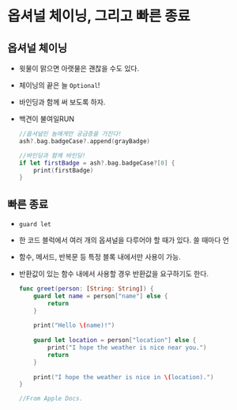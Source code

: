 # 옵셔널 체이닝, 그리고 빠른 종료

## 옵셔널 체이닝 
- 윗물이 맑으면 아랫물은 괜찮을 수도 있다.
- 체이닝의 끝은 늘 `Optional`!
- 바인딩과 함께 써 보도록 하자.
- 백견이 불여일RUN

	```swift
	//옵셔널인 놈에게만 궁금증을 가진다!
	ash?.bag.badgeCase?.append(grayBadge)
	
	//바인딩과 함께 바인딩!
	if let firstBadge = ash?.bag.badgeCase?[0] {
	    print(firstBadge)
	}
	```
	
## 빠른 종료
- `guard let`
- 한 코드 블럭에서 여러 개의 옵셔널을 다루어야 할 때가 있다. 쓸 때마다 언
- 함수, 메서드, 반복문 등 특정 블록 내에서만 사용이 가능.
- 반환값이 있는 함수 내에서 사용할 경우 반환값을 요구하기도 한다.

	```swift
	func greet(person: [String: String]) {
	    guard let name = person["name"] else {
	        return
	    }
	    
	    print("Hello \(name)!")
	    
	    guard let location = person["location"] else {
	        print("I hope the weather is nice near you.")
	        return
	    }
	    
	    print("I hope the weather is nice in \(location).")
	}
	
	//From Apple Docs.
	```